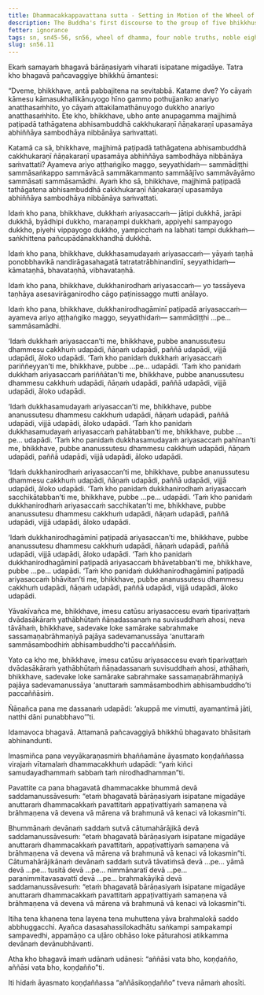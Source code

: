 ```yaml
---
title: Dhammacakkappavattana sutta - Setting in Motion of the Wheel of Dhamma
description: The Buddha's first discourse to the group of five bhikkhus at the Deer Park in Isipatana, near Varanasi. The discourse explains the Four Noble Truths and the Noble Eightfold Path in brief. It ends with the realization of the first bhikkhu, Venerable Kondañña.
fetter: ignorance
tags: sn, sn45-56, sn56, wheel of dhamma, four noble truths, noble eightfold path, deer park, first discourse
slug: sn56.11
---
```


Ekaṁ samayaṁ bhagavā bārāṇasiyaṁ viharati isipatane migadāye. Tatra kho bhagavā pañcavaggiye bhikkhū āmantesi:

“Dveme, bhikkhave, antā pabbajitena na sevitabbā. Katame dve? Yo cāyaṁ kāmesu kāmasukhallikānuyogo hīno gammo pothujjaniko anariyo anatthasaṁhito, yo cāyaṁ attakilamathānuyogo dukkho anariyo anatthasaṁhito. Ete kho, bhikkhave, ubho ante anupagamma majjhimā paṭipadā tathāgatena abhisambuddhā cakkhukaraṇī ñāṇakaraṇī upasamāya abhiññāya sambodhāya nibbānāya saṁvattati.

Katamā ca sā, bhikkhave, majjhimā paṭipadā tathāgatena abhisambuddhā cakkhukaraṇī ñāṇakaraṇī upasamāya abhiññāya sambodhāya nibbānāya saṁvattati? Ayameva ariyo aṭṭhaṅgiko maggo, seyyathidaṁ— sammādiṭṭhi sammāsaṅkappo sammāvācā sammākammanto sammāājīvo sammāvāyāmo sammāsati sammāsamādhi. Ayaṁ kho sā, bhikkhave, majjhimā paṭipadā tathāgatena abhisambuddhā cakkhukaraṇī ñāṇakaraṇī upasamāya abhiññāya sambodhāya nibbānāya saṁvattati.

Idaṁ kho pana, bhikkhave, dukkhaṁ ariyasaccaṁ— jātipi dukkhā, jarāpi dukkhā, byādhipi dukkho, maraṇampi dukkhaṁ, appiyehi sampayogo dukkho, piyehi vippayogo dukkho, yampicchaṁ na labhati tampi dukkhaṁ—saṅkhittena pañcupādānakkhandhā dukkhā.

Idaṁ kho pana, bhikkhave, dukkhasamudayaṁ ariyasaccaṁ— yāyaṁ taṇhā ponobbhavikā nandirāgasahagatā tatratatrābhinandinī, seyyathidaṁ— kāmataṇhā, bhavataṇhā, vibhavataṇhā.

Idaṁ kho pana, bhikkhave, dukkhanirodhaṁ ariyasaccaṁ— yo tassāyeva taṇhāya asesavirāganirodho cāgo paṭinissaggo mutti anālayo.

Idaṁ kho pana, bhikkhave, dukkhanirodhagāminī paṭipadā ariyasaccaṁ— ayameva ariyo aṭṭhaṅgiko maggo, seyyathidaṁ— sammādiṭṭhi …pe… sammāsamādhi.

‘Idaṁ dukkhaṁ ariyasaccan’ti me, bhikkhave, pubbe ananussutesu dhammesu cakkhuṁ udapādi, ñāṇaṁ udapādi, paññā udapādi, vijjā udapādi, āloko udapādi. ‘Taṁ kho panidaṁ dukkhaṁ ariyasaccaṁ pariññeyyan’ti me, bhikkhave, pubbe …pe… udapādi. ‘Taṁ kho panidaṁ dukkhaṁ ariyasaccaṁ pariññātan’ti me, bhikkhave, pubbe ananussutesu dhammesu cakkhuṁ udapādi, ñāṇaṁ udapādi, paññā udapādi, vijjā udapādi, āloko udapādi.

‘Idaṁ dukkhasamudayaṁ ariyasaccan’ti me, bhikkhave, pubbe ananussutesu dhammesu cakkhuṁ udapādi, ñāṇaṁ udapādi, paññā udapādi, vijjā udapādi, āloko udapādi. ‘Taṁ kho panidaṁ dukkhasamudayaṁ ariyasaccaṁ pahātabban’ti me, bhikkhave, pubbe …pe… udapādi. ‘Taṁ kho panidaṁ dukkhasamudayaṁ ariyasaccaṁ pahīnan’ti me, bhikkhave, pubbe ananussutesu dhammesu cakkhuṁ udapādi, ñāṇaṁ udapādi, paññā udapādi, vijjā udapādi, āloko udapādi.

‘Idaṁ dukkhanirodhaṁ ariyasaccan’ti me, bhikkhave, pubbe ananussutesu dhammesu cakkhuṁ udapādi, ñāṇaṁ udapādi, paññā udapādi, vijjā udapādi, āloko udapādi. ‘Taṁ kho panidaṁ dukkhanirodhaṁ ariyasaccaṁ sacchikātabban’ti me, bhikkhave, pubbe …pe… udapādi. ‘Taṁ kho panidaṁ dukkhanirodhaṁ ariyasaccaṁ sacchikatan’ti me, bhikkhave, pubbe ananussutesu dhammesu cakkhuṁ udapādi, ñāṇaṁ udapādi, paññā udapādi, vijjā udapādi, āloko udapādi.

‘Idaṁ dukkhanirodhagāminī paṭipadā ariyasaccan’ti me, bhikkhave, pubbe ananussutesu dhammesu cakkhuṁ udapādi, ñāṇaṁ udapādi, paññā udapādi, vijjā udapādi, āloko udapādi. ‘Taṁ kho panidaṁ dukkhanirodhagāminī paṭipadā ariyasaccaṁ bhāvetabban’ti me, bhikkhave, pubbe …pe… udapādi. ‘Taṁ kho panidaṁ dukkhanirodhagāminī paṭipadā ariyasaccaṁ bhāvitan’ti me, bhikkhave, pubbe ananussutesu dhammesu cakkhuṁ udapādi, ñāṇaṁ udapādi, paññā udapādi, vijjā udapādi, āloko udapādi.

Yāvakīvañca me, bhikkhave, imesu catūsu ariyasaccesu evaṁ tiparivaṭṭaṁ dvādasākāraṁ yathābhūtaṁ ñāṇadassanaṁ na suvisuddhaṁ ahosi, neva tāvāhaṁ, bhikkhave, sadevake loke samārake sabrahmake sassamaṇabrāhmaṇiyā pajāya sadevamanussāya ‘anuttaraṁ sammāsambodhiṁ abhisambuddho’ti paccaññāsiṁ.

Yato ca kho me, bhikkhave, imesu catūsu ariyasaccesu evaṁ tiparivaṭṭaṁ dvādasākāraṁ yathābhūtaṁ ñāṇadassanaṁ suvisuddhaṁ ahosi, athāhaṁ, bhikkhave, sadevake loke samārake sabrahmake sassamaṇabrāhmaṇiyā pajāya sadevamanussāya ‘anuttaraṁ sammāsambodhiṁ abhisambuddho’ti paccaññāsiṁ.

Ñāṇañca pana me dassanaṁ udapādi: ‘akuppā me vimutti, ayamantimā jāti, natthi dāni punabbhavo’”ti.

Idamavoca bhagavā. Attamanā pañcavaggiyā bhikkhū bhagavato bhāsitaṁ abhinandunti.

Imasmiñca pana veyyākaraṇasmiṁ bhaññamāne āyasmato koṇḍaññassa virajaṁ vītamalaṁ dhammacakkhuṁ udapādi: “yaṁ kiñci samudayadhammaṁ sabbaṁ taṁ nirodhadhamman”ti.

Pavattite ca pana bhagavatā dhammacakke bhummā devā saddamanussāvesuṁ: “etaṁ bhagavatā bārāṇasiyaṁ isipatane migadāye anuttaraṁ dhammacakkaṁ pavattitaṁ appaṭivattiyaṁ samaṇena vā brāhmaṇena vā devena vā mārena vā brahmunā vā kenaci vā lokasmin”ti.

Bhummānaṁ devānaṁ saddaṁ sutvā cātumahārājikā devā saddamanussāvesuṁ: “etaṁ bhagavatā bārāṇasiyaṁ isipatane migadāye anuttaraṁ dhammacakkaṁ pavattitaṁ, appaṭivattiyaṁ samaṇena vā brāhmaṇena vā devena vā mārena vā brahmunā vā kenaci vā lokasmin”ti. Cātumahārājikānaṁ devānaṁ saddaṁ sutvā tāvatiṁsā devā …pe… yāmā devā …pe… tusitā devā …pe… nimmānaratī devā …pe… paranimmitavasavattī devā …pe… brahmakāyikā devā saddamanussāvesuṁ: “etaṁ bhagavatā bārāṇasiyaṁ isipatane migadāye anuttaraṁ dhammacakkaṁ pavattitaṁ appaṭivattiyaṁ samaṇena vā brāhmaṇena vā devena vā mārena vā brahmunā vā kenaci vā lokasmin”ti.

Itiha tena khaṇena tena layena tena muhuttena yāva brahmalokā saddo abbhuggacchi. Ayañca dasasahassilokadhātu saṅkampi sampakampi sampavedhi, appamāṇo ca uḷāro obhāso loke pāturahosi atikkamma devānaṁ devānubhāvanti.

Atha kho bhagavā imaṁ udānaṁ udānesi: “aññāsi vata bho, koṇḍañño, aññāsi vata bho, koṇḍañño”ti.

Iti hidaṁ āyasmato koṇḍaññassa “aññāsikoṇḍañño” tveva nāmaṁ ahosīti.
